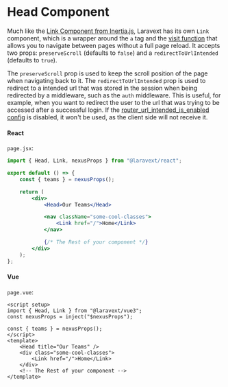 # Head Component

Much like the [Link Component from Inertia.js](https://inertiajs.com/links), Laravext has its own `Link` component, which is a wrapper around the `a` tag and the [visit function](/tools/visit)  that allows you to navigate between pages without a full page reload. It accepts two props: `preserveScroll` (defaults to `false`) and a `redirectToUrlIntended` (defaults to `true`).

The `preserveScroll` prop is used to keep the scroll position of the page when navigating back to it. The `redirectToUrlIntended` prop is used to redirect to a intended url that was stored in the session when being redirected by a middleware, such as the `auth` middleware. This is useful, for example, when you want to redirect the user to the url that was trying to be accessed after a successful login. If the [router_url_intended_is_enabled config](/configuration?id=router-url-intended-is-enabled-router_url_intended_is_enabled) is disabled, it won't be used, as the client side will not receive it.

<!-- tabs:start -->

#### **React**

`page.jsx`:

```jsx
import { Head, Link, nexusProps } from "@laravext/react";

export default () => {
    const { teams } = nexusProps();

    return (
        <div>
            <Head>Our Teams</Head>

            <nav className="some-cool-classes">
                <Link href="/">Home</Link>
            </nav>

            {/* The Rest of your component */}
        </div>
    );
};
```

#### **Vue**

`page.vue`:

```vue
<script setup>
import { Head, Link } from "@laravext/vue3";
const nexusProps = inject("$nexusProps");

const { teams } = nexusProps();
</script>
<template>
    <Head title="Our Teams" />
    <div class="some-cool-classes">
        <Link href="/">Home</Link>
    </div>
    <!-- The Rest of your component -->
</template>
```

<!-- tabs:end -->
